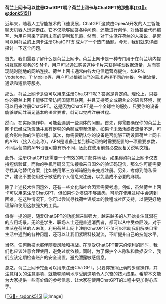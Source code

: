 **荷兰上网卡可以註冊ChatGPT嗎？荷兰上网卡与ChatGPT的那些事[[TG💪+ @donk5151](https://t.me/s/donk5151)]**

近年来，随着人工智能技术的飞速发展，ChatGPT这款由OpenAI开发的人工智能聊天机器人迅速走红。它不仅能够回答各种问题，还能进行创作、对话甚至代码编写，为用户带来了前所未有的便利和乐趣。然而，对于生活在荷兰的人来说，是否可以用荷兰的上网卡注册ChatGPT却成为了一个热门话题。今天，我们就来详细探讨一下这个问题。

首先，我们需要了解什么是荷兰上网卡。荷兰上网卡是一种专门用于在荷兰境内提供互联网服务的SIM卡，用户可以通过购买这种卡片来获得移动数据流量，从而实现随时随地的网络连接。荷兰上网卡通常由各大电信运营商提供，如KPN、Vodafone、T-Mobile等，用户可以根据自己的需求选择不同的套餐，包括流量、通话和短信等服务。

那么，荷兰上网卡是否可以用来注册ChatGPT呢？答案是肯定的。理论上，只要你的荷兰上网卡能够正常访问国际互联网，并且支持英文或荷兰文的语言环境，就可以用来注册ChatGPT。这是因为ChatGPT是一个全球性的服务，只要你的设备能够联网并满足基本的语言要求，就可以完成注册过程。

然而，在实际操作中，可能会遇到一些具体的问题。首先，你需要确保你的荷兰上网卡已经成功激活并且有足够的余额或套餐流量。如果卡未激活或者流量不足，可能会影响你的注册过程。其次，你需要确认你的设备是否能够正确设置荷兰上网卡的APN（接入点名称）。APN是设备连接到移动网络时需要配置的一项重要参数，不同运营商的APN设置可能有所不同，因此在使用前务必查阅相关说明文档。

此外，注册ChatGPT还需要一个有效的电子邮件地址。如果你的荷兰上网卡仅支持短信验证，而你的手机号码又无法接收来自国外的验证码短信，那么你可能需要寻找其他替代方案，比如使用第三方邮箱服务来完成注册。另外，考虑到隐私保护，建议不要使用过于敏感的个人信息来注册，以免造成不必要的麻烦。

除了上述技术性问题外，还有一些文化和社会因素需要考虑。例如，虽然荷兰上网卡可以用来注册ChatGPT，但如果你对英语不够熟悉，可能在使用过程中会遇到困难。在这种情况下，你可以尝试寻找荷兰语版本的教程或社区支持，以便更好地理解和使用这款强大的工具。

值得一提的是，随着ChatGPT的功能越来越强大，越来越多的人开始关注其潜在的应用场景。无论是学生、职场人士还是普通消费者，都可以从中受益匪浅。对于生活在荷兰的人来说，利用荷兰上网卡注册ChatGPT不仅可以帮助我们解决日常生活中遇到的各种问题，还可以让我们紧跟科技潮流，不断提升自己的技能水平。

当然，任何新技术都伴随着风险和挑战。在享受ChatGPT带来的便利的同时，我们也应该注意合理使用，避免过度依赖。同时，为了保护个人隐私和数据安全，我们应该定期检查账户的安全设置，避免泄露敏感信息。

总之，荷兰上网卡完全可以用来注册ChatGPT。只要你按照正确的步骤操作，并注意相关的注意事项，就能够顺利地享受到这项令人兴奋的技术成果。希望本文能为大家提供一些有价值的参考信息，让大家在使用ChatGPT的过程中更加得心应手。

[[TG💪+ @donk5151](https://t.me/s/donk5151) ![Image](https://i.postimg.cc/rwNCRYN7/Snipaste-2025-04-30-17-27-05.png)]